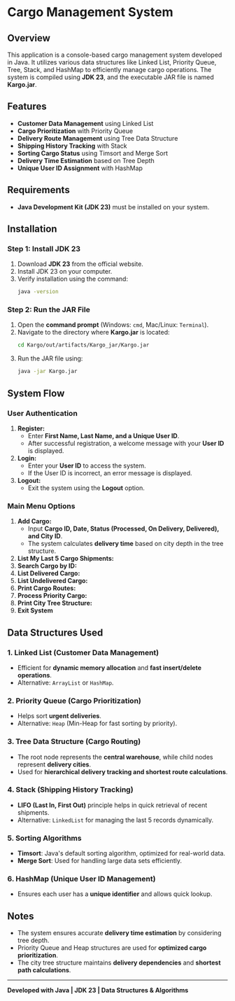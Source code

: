 # Cargo Management System

## Overview
This application is a console-based cargo management system developed in Java. It utilizes various data structures like Linked List, Priority Queue, Tree, Stack, and HashMap to efficiently manage cargo operations. The system is compiled using **JDK 23**, and the executable JAR file is named **Kargo.jar**.

## Features
- **Customer Data Management** using Linked List
- **Cargo Prioritization** with Priority Queue
- **Delivery Route Management** using Tree Data Structure
- **Shipping History Tracking** with Stack
- **Sorting Cargo Status** using Timsort and Merge Sort
- **Delivery Time Estimation** based on Tree Depth
- **Unique User ID Assignment** with HashMap

## Requirements
- **Java Development Kit (JDK 23)** must be installed on your system.

## Installation
### Step 1: Install JDK 23
1. Download **JDK 23** from the official website.
2. Install JDK 23 on your computer.
3. Verify installation using the command:
   ```sh
   java -version
   ```

### Step 2: Run the JAR File
1. Open the **command prompt** (Windows: `cmd`, Mac/Linux: `Terminal`).
2. Navigate to the directory where **Kargo.jar** is located:
   ```sh
   cd Kargo/out/artifacts/Kargo_jar/Kargo.jar
   ```
3. Run the JAR file using:
   ```sh
   java -jar Kargo.jar
   ```

## System Flow
### User Authentication
1. **Register:**
   - Enter **First Name, Last Name, and a Unique User ID**.
   - After successful registration, a welcome message with your **User ID** is displayed.
2. **Login:**
   - Enter your **User ID** to access the system.
   - If the User ID is incorrect, an error message is displayed.
3. **Logout:**
   - Exit the system using the **Logout** option.

### Main Menu Options
1. **Add Cargo:**
   - Input **Cargo ID, Date, Status (Processed, On Delivery, Delivered), and City ID**.
   - The system calculates **delivery time** based on city depth in the tree structure.
2. **List My Last 5 Cargo Shipments:**
3. **Search Cargo by ID:**
4. **List Delivered Cargo:**
5. **List Undelivered Cargo:**
6. **Print Cargo Routes:**
7. **Process Priority Cargo:**
8. **Print City Tree Structure:**
9. **Exit System**

## Data Structures Used
### 1. **Linked List** (Customer Data Management)
- Efficient for **dynamic memory allocation** and **fast insert/delete operations**.
- Alternative: `ArrayList` or `HashMap`.

### 2. **Priority Queue** (Cargo Prioritization)
- Helps sort **urgent deliveries**.
- Alternative: `Heap` (Min-Heap for fast sorting by priority).

### 3. **Tree Data Structure** (Cargo Routing)
- The root node represents the **central warehouse**, while child nodes represent **delivery cities**.
- Used for **hierarchical delivery tracking and shortest route calculations**.

### 4. **Stack** (Shipping History Tracking)
- **LIFO (Last In, First Out)** principle helps in quick retrieval of recent shipments.
- Alternative: `LinkedList` for managing the last 5 records dynamically.

### 5. **Sorting Algorithms**
- **Timsort**: Java's default sorting algorithm, optimized for real-world data.
- **Merge Sort**: Used for handling large data sets efficiently.

### 6. **HashMap** (Unique User ID Management)
- Ensures each user has a **unique identifier** and allows quick lookup.

## Notes
- The system ensures accurate **delivery time estimation** by considering tree depth.
- Priority Queue and Heap structures are used for **optimized cargo prioritization**.
- The city tree structure maintains **delivery dependencies** and **shortest path calculations**.

---
**Developed with Java | JDK 23 | Data Structures & Algorithms**
